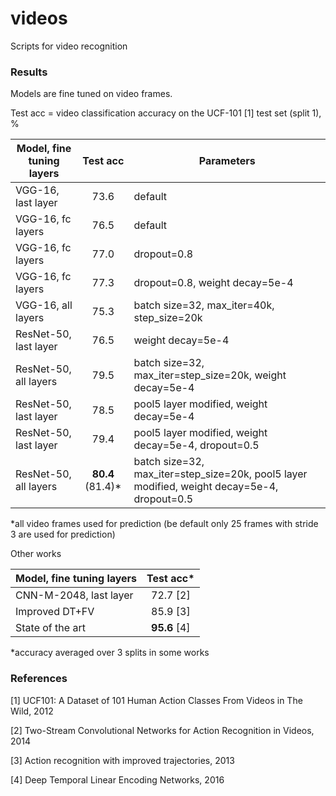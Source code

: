 # videos
Scripts for video recognition

### Results

Models are fine tuned on video frames.

Test acc = video classification accuracy on the UCF-101 [1] test set (split 1), %

Model, fine tuning layers | Test acc      | Parameters
-------                   |:--------:     |--------
VGG-16, last layer        | 73.6          | default
VGG-16, fc layers         | 76.5          | default
VGG-16, fc layers         | 77.0          | dropout=0.8
VGG-16, fc layers         | 77.3          | dropout=0.8, weight decay=5e-4
VGG-16, all layers        | 75.3          | batch size=32, max_iter=40k, step_size=20k
ResNet-50, last layer     | 76.5          | weight decay=5e-4
ResNet-50, all layers     | 79.5          | batch size=32, max_iter=step_size=20k, weight decay=5e-4
ResNet-50, last layer     | 78.5          | pool5 layer modified, weight decay=5e-4
ResNet-50, last layer     | 79.4          | pool5 layer modified, weight decay=5e-4, dropout=0.5
ResNet-50, all layers     | **80.4** (81.4)*  | batch size=32, max_iter=step_size=20k, pool5 layer modified, weight decay=5e-4, dropout=0.5
*all video frames used for prediction (be default only 25 frames with stride 3 are used for prediction)

Other works

Model, fine tuning layers | Test acc*
-------                   |:--------:
CNN-M-2048, last layer    | 72.7 [2]
Improved DT+FV            | 85.9 [3]
State of the art          | **95.6** [4]
*accuracy averaged over 3 splits in some works

### References

[1] UCF101: A Dataset of 101 Human Action Classes From Videos in The Wild, 2012

[2] Two-Stream Convolutional Networks for Action Recognition in Videos, 2014

[3] Action recognition with improved trajectories, 2013

[4] Deep Temporal Linear Encoding Networks, 2016

